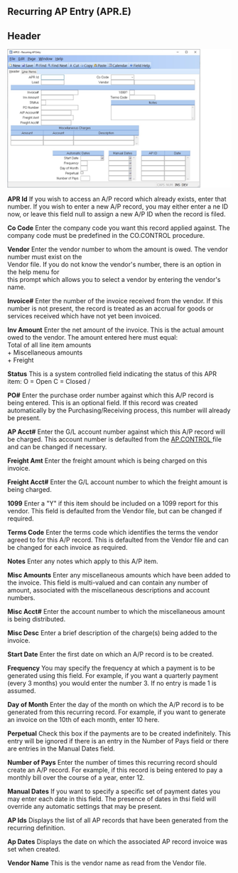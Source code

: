 ##  Recurring AP Entry (APR.E)

<PageHeader />

##  Header

![](./APR-E-1.jpg)

**APR Id** If you wish to access an A/P record which already exists, enter
that number. If you wish to enter a new A/P record, you may either enter a ne
ID now, or leave this field null to assign a new A/P ID when the record is
filed.  
  
**Co Code** Enter the company code you want this record applied against. The
company code must be predefined in the CO.CONTROL procedure.  
  
**Vendor** Enter the vendor number to whom the amount is owed. The vendor
number must exist on the  
Vendor file. If you do not know the vendor's number, there is an option in the
help menu for  
this prompt which allows you to select a vendor by entering the vendor's name.  
  
**Invoice#** Enter the number of the invoice received from the vendor. If this
number is not present, the record is treated as an accrual for goods or
services received which have not yet been invoiced.  
  
**Inv Amount** Enter the net amount of the invoice. This is the actual amount
owed to the vendor. The amount entered here must equal:  
Total of all line item amounts  
\+ Miscellaneous amounts  
\+ Freight  
  
**Status** This is a system controlled field indicating the status of this APR
item: O = Open C = Closed /  
  
**PO#** Enter the purchase order number against which this A/P record is being
entered. This is an optional field. If this record was created automatically
by the Purchasing/Receiving process, this number will already be present.  
  
**AP Acct#** Enter the G/L account number against which this A/P record will be charged. This account number is defaulted from the [ AP.CONTROL ](../../AP-CONTROL/README.md) file and can be changed if necessary.   
  
**Freight Amt** Enter the freight amount which is being charged on this
invoice.  
  
**Freight Acct#** Enter the G/L account number to which the freight amount is
being charged.  
  
**1099** Enter a "Y" if this item should be included on a 1099 report for this
vendor. This field is defaulted from the Vendor file, but can be changed if
required.  
  
**Terms Code** Enter the terms code which identifies the terms the vendor
agreed to for this A/P record. This is defaulted from the Vendor file and can
be changed for each invoice as required.  
  
**Notes** Enter any notes which apply to this A/P item.  
  
**Misc Amounts** Enter any miscellaneous amounts which have been added to the
invoice. This field is multi-valued and can contain any number of amount,
associated with the miscellaneous descriptions and account numbers.  
  
**Misc Acct#** Enter the account number to which the miscellaneous amount is
being distributed.  
  
**Misc Desc** Enter a brief description of the charge(s) being added to the
invoice.  
  
**Start Date** Enter the first date on which an A/P record is to be created.  
  
**Frequency** You may specify the frequency at which a payment is to be
generated using this field. For example, if you want a quarterly payment
(every 3 months) you would enter the number 3. If no entry is made 1 is
assumed.  
  
**Day of Month** Enter the day of the month on which the A/P record is to be
generated from this recurring record. For example, if you want to generate an
invoice on the 10th of each month, enter 10 here.  
  
**Perpetual** Check this box if the payments are to be created indefinitely.
This entry will be ignored if there is an entry in the Number of Pays field or
there are entries in the Manual Dates field.  
  
**Number of Pays** Enter the number of times this recurring record should
create an A/P record. For example, if this record is being entered to pay a
monthly bill over the course of a year, enter 12.  
  
**Manual Dates** If you want to specify a specific set of payment dates you
may enter each date in this field. The presence of dates in thsi field will
override any automatic settings that may be present.  
  
**AP Ids** Displays the list of all AP records that have been generated from
the recurring definition.  
  
**Ap Dates** Displays the date on which the associated AP record invoice was
set when created.  
  
**Vendor Name** This is the vendor name as read from the Vendor file.  
  
  
<badge text= "Version 8.10.57" vertical="middle" />

<PageFooter />